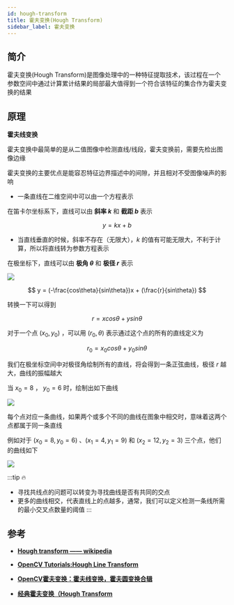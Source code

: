 ```yaml
---
id: hough-transform
title: 霍夫变换(Hough Transform)
sidebar_label: 霍夫变换
---
```


## 简介
霍夫变换(Hough Transform)是图像处理中的一种特征提取技术，该过程在一个参数空间中通过计算累计结果的局部最大值得到一个符合该特征的集合作为霍夫变换的结果

## 原理

**霍夫线变换**

霍夫变换中最简单的是从二值图像中检测直线/线段，霍夫变换前，需要先检出图像边缘

霍夫变换的主要优点是能容忍特征边界描述中的间隙，并且相对不受图像噪声的影响

- 一条直线在二维空间中可以由一个方程表示

在笛卡尔坐标系下，直线可以由 **斜率 $k$** 和 **截距 $b$** 表示

$$
y = kx + b
$$

- 当直线垂直的时候，斜率不存在（无限大），$k$ 的值有可能无限大，不利于计算，所以将直线转为参数方程表示

在极坐标下，直线可以由 **极角 $\theta$** 和 **极径 $r$** 表示 

![](https://pictures-1304295136.cos.ap-guangzhou.myqcloud.com/screenshot/ubuntu/%E8%BD%A6%E9%81%93%E7%BA%BF%E6%A3%80%E6%B5%8B/R_theta_line.gif)

$$
y = (-\frac{cos\theta}{sin\theta})x + (\frac{r}{sin\theta})
$$

转换一下可以得到

$$
r = xcos\theta + ysin\theta
$$

对于一个点 $(x_{0}, y_{0})$ ，可以用 $(r_{0} , \theta)$ 表示通过这个点的所有的直线定义为 

$$r_{0}=x_{0}cos\theta+y_{0}sin\theta$$

我们在极坐标空间中对极径角绘制所有的直线，将会得到一条正弦曲线，极径 $r$ 越大，曲线的振幅越大

当 $x_{0} = 8$ ， $y_{0} = 6$ 时，绘制出如下曲线

![](https://pictures-1304295136.cos.ap-guangzhou.myqcloud.com/screenshot/ubuntu/%E8%BD%A6%E9%81%93%E7%BA%BF%E6%A3%80%E6%B5%8B/Hough_Lines_Tutorial_Theory_1.jpg)

每个点对应一条曲线，如果两个或多个不同的曲线在图象中相交时，意味着这两个点都属于同一条直线

例如对于 $(x_{0} = 8,y_{0} = 6)$ 、$(x_{1}=4,y_{1}=9)$ 和 $(x_{2}=12,y_{2}=3)$ 三个点，他们的曲线如下

![](https://pictures-1304295136.cos.ap-guangzhou.myqcloud.com/screenshot/ubuntu/%E8%BD%A6%E9%81%93%E7%BA%BF%E6%A3%80%E6%B5%8B/Hough_Lines_Tutorial_Theory_2.jpg)

:::tip :fire:
- 寻找共线点的问题可以转变为寻找曲线是否有共同的交点
- 更多的曲线相交，代表直线上的点越多，通常，我们可以定义检测一条线所需的最小交叉点数量的阈值
:::

## 参考
- **[Hough transform —— wikipedia](https://en.wikipedia.org/wiki/Hough_transform)**

- **[OpenCV Tutorials:Hough Line Transform](https://docs.opencv.org/3.4/d9/db0/tutorial_hough_lines.html)**

- **[OpenCV霍夫变换：霍夫线变换，霍夫圆变换合辑](https://blog.csdn.net/poem_qianmo/article/details/26977557)**

- **[经典霍夫变换（Hough Transform](https://blog.csdn.net/yuyuntan/article/details/80141392)**

